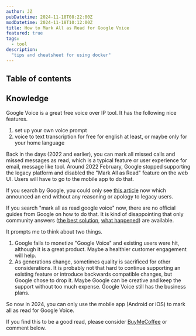 ```yaml
---
author: JZ
pubDatetime: 2024-11-18T08:22:00Z
modDatetime: 2024-11-18T10:12:00Z
title: How to Mark All as Read for Google Voice
featured: true
tags:
  - tool
description:
  "tips and cheatsheet for using docker"
---
```


## Table of contents

## Knowledge

Google Voice is a great free voice over IP tool. It has the following nice features.

1. set up your own voice prompt
2. voice to text transcription for free for english at least, or maybe only for your home language

Back in the days (2022 and earlier), you can mark all missed calls and missed messages as read, which is a typical feature or user experience for email, message like tool. Around 2022 February, Google stopped supporting the legacy platform and disabled the "Mark All as Read" feature on the web UI. Users will have to go to the mobile app to do that.

If you search by Google, you could only see [this article][1] now which announced an end without any reasoning or apology to legacy users.

If you search "mark all as read google voice" now, there are no official guides from Google on how to do that. It is kind of disappointing that only community answers ([the best solution][2], [what happened][2]) are available.

It prompts me to think about two things.

1. Google fails to monetize "Google Voice" and existing users were hit, although it is a great product. Maybe a healthier customer engagement will help.
2. As generations change, sometimes quality is sacrificed for other considerations. It is probably not that hard to continue supporting an existing feature or introduce backwards compatible changes, but Google chose to drop it. Maybe Google can be creative and keep the support without too much expense. Google Voice still has the business plans.

So now in 2024, you can only use the mobile app (Android or iOS) to mark all as read for Google Voice.

If you find this to be a good read, please consider [BuyMeCoffee](https://buymeacoffee.com/jzzcoding) or comment below.

[//]: # (References)

[1]: https://support.google.com/voice/answer/9774707?hl=en
[2]: https://support.google.com/voice/thread/78496859/how-do-i-mark-all-as-read?hl=en
[3]: https://support.google.com/voice/thread/172536149/what-happened-to-mark-all-as-read?hl=en
